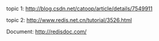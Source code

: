 topic 1:   http://blog.csdn.net/catoop/article/details/7549911

topic 2:  http://www.redis.net.cn/tutorial/3526.html


Document:  http://redisdoc.com/

